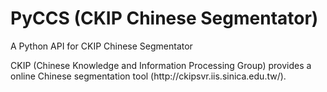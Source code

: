<h1>PyCCS (CKIP Chinese Segmentator)</h1>
<p> A Python API for CKIP Chinese Segmentator

<p>CKIP (Chinese Knowledge and Information Processing Group) provides a online Chinese segmentation tool (http://ckipsvr.iis.sinica.edu.tw/).<br>
</p>
